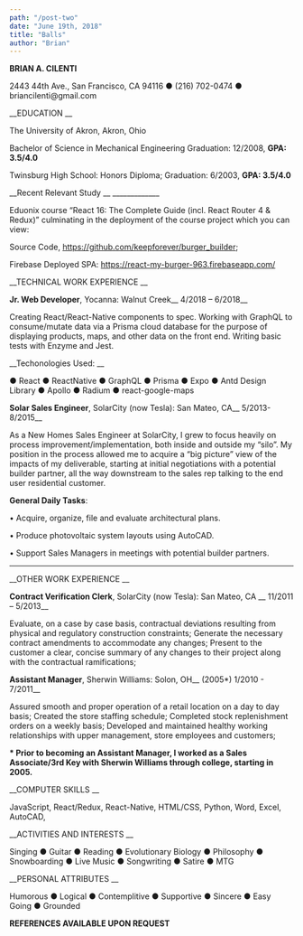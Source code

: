 ```yaml
---
path: "/post-two"
date: "June 19th, 2018"
title: "Balls"
author: "Brian"
---
```


__BRIAN A\. CILENTI__

2443 44th Ave\., San Francisco, CA 94116 ● \(216\) 702\-0474 ● briancilenti@gmail\.com

__EDUCATION														         	__

The University of Akron, Akron, Ohio                          

Bachelor of Science in Mechanical Engineering           Graduation: 12/2008, __GPA:  3\.5/4\.0__

Twinsburg High School: Honors Diploma;                     Graduation:  6/2003, __GPA:  3\.5/4\.0__                                    	

__Recent Relevant Study											__	\_\_\_\_\_\_\_\_\_\_\_\_\_

Eduonix course “React 16: The Complete Guide \(incl\. React Router 4 & Redux\)” culminating in the deployment of the course project which you can view:

Source Code, [https://github\.com/keepforever/burger\_builder](https://github.com/keepforever/burger_builder);

Firebase Deployed SPA: [https://react\-my\-burger\-963\.firebaseapp\.com/](https://react-my-burger-963.firebaseapp.com/)

__TECHNICAL WORK EXPERIENCE												__

__Jr\. Web Developer__, Yocanna: Walnut Creek__						                              4/2018 – 6/2018__

Creating React/React\-Native components to spec\.  Working with GraphQL to consume/mutate data via a Prisma cloud database for the purpose of displaying products, maps, and other data on the front end\. Writing basic tests with Enzyme and Jest\.

__Techonologies Used:  __

● React ● ReactNative ●  GraphQL ● Prisma ● Expo ● Antd Design Library ● Apollo ● Radium ● react\-google\-maps

__Solar Sales Engineer__, SolarCity \(now Tesla\): San Mateo, CA__						                5/2013\-8/2015__

As a New Homes Sales Engineer at SolarCity, I grew to focus heavily on process improvement/implementation, both inside and outside my “silo”\.  My position in the process allowed me to acquire a “big picture” view of the impacts of my deliverable, starting at initial negotiations with a potential builder partner, all the way downstream to the sales rep talking to the end user residential customer\.  

__General Daily Tasks__:  

• Acquire, organize, file and evaluate architectural plans\.

• Produce photovoltaic system layouts using AutoCAD\.

• Support Sales Managers in meetings with potential builder partners\.

__	__

__OTHER WORK EXPERIENCE													__

__Contract Verification Clerk__, SolarCity \(now Tesla\):  San Mateo, CA __                                                                               11/2011 – 5/2013__



Evaluate, on a case by case basis, contractual deviations resulting from physical and regulatory construction constraints; Generate the necessary contract amendments to accommodate any changes; Present to the customer a clear, concise summary of any changes to their project along with the contractual ramifications;  



__Assistant Manager__, Sherwin Williams:  Solon, OH__                                                                                                     \(2005\*\) 1/2010 \- 7/2011__

Assured smooth and proper operation of a retail location on a day to day basis; Created the store staffing schedule; Completed stock replenishment orders on a weekly basis; Developed and maintained healthy working relationships with upper management, store employees and customers;

__\* Prior to becoming an Assistant Manager, I worked as a Sales Associate/3rd Key with Sherwin Williams through college, starting in 2005\.__

__COMPUTER SKILLS														__

JavaScript, React/Redux, React\-Native, HTML/CSS, Python, Word, Excel, AutoCAD,

__ACTIVITIES AND INTERESTS													__

Singing ● Guitar ●  Reading ● Evolutionary Biology ● Philosophy ● Snowboarding ● Live Music ● Songwriting ● Satire ● MTG

__PERSONAL ATTRIBUTES												     __

Humorous ● Logical ● Contemplitive ● Supportive ● Sincere ● Easy Going ●  Grounded

__REFERENCES AVAILABLE UPON REQUEST__
